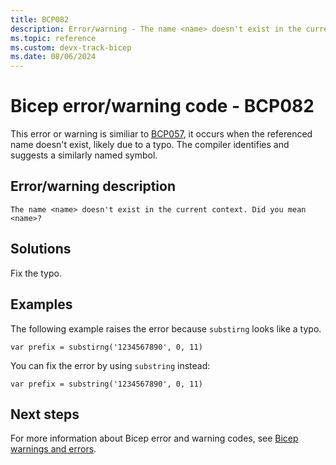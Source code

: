 ```yaml
---
title: BCP082
description: Error/warning - The name <name> doesn't exist in the current context. Did you mean <name>?
ms.topic: reference
ms.custom: devx-track-bicep
ms.date: 08/06/2024
---
```


# Bicep error/warning code - BCP082

This error or warning is similiar to [BCP057](./bcp057.md), it occurs when the referenced name doesn't exist, likely due to a typo. The compiler identifies and suggests a similarly named symbol.

## Error/warning description

`The name <name> doesn't exist in the current context. Did you mean <name>?`

## Solutions

Fix the typo.

## Examples

The following example raises the error because `substirng` looks like a typo.

```bicep
var prefix = substirng('1234567890', 0, 11)
```

You can fix the error by using `substring` instead:

```bicep
var prefix = substring('1234567890', 0, 11)
```

## Next steps

For more information about Bicep error and warning codes, see [Bicep warnings and errors](../bicep-core-diagnostics.md).

